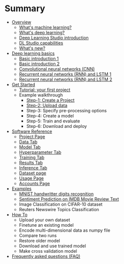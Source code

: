 # Summary

* [Overview](README.md)
  * [What's machine learning?](whats-machine-learning.md)
  * [What's deep learning?](chapter-2.md)
  * [Deep Learning Studio introduction](deep-learning-studio.md)
  * [DL Studio capabilities](dl-studio-capabilities.md)
  * [What's new?](whats-new.md)
* [Deep learning basics](deep-learning-basics.md)
  * [Basic introduction 1](introduction-to-deep-learning-by-luis-serrano.md)
  * [Basic introduction 2](how-deep-learning-work-by-brandon-rohrer.md)
  * [Convolutional neural networks \(CNN\)](convolutional-neural-layer.md)
  * [Recurrent neural networks \(RNN\) and LSTM 1](recurrent-neural-networks-rnn-and-lstm.md)
  * [Recurrent neural networks \(RNN\) and LSTM 2](sequence-learning-with-rnn.md)
* [Get Started](get-started.md)
  * [Tutorial: your first project](get-started/create-your-first-deep-learning-ai-model.md)
  * Example walkthrough
    * [Step-1: Create a Project](get-started/step-1-create-a-project.md)
    * [Step-2: Upload data](get-started/step-2-upload-data.md)
    * Step-3: Specify pre-processing options
    * Step-4: Create a model
    * Step-5: Train and evaluate
    * Step-6: Download and deploy
* [Software Reference](software-reference.md)
  * [Project Page](software-reference/project-tab.md)
  * [Data Tab](software-reference/data-tab.md)
  * [Model Tab](software-reference/model-tab.md)
  * [Hyperparameter Tab](software-reference/hyperparameter-tab.md)
  * [Training Tab](software-reference/training-tab.md)
  * [Results Tab](software-reference/results-tab.md)
  * [Inference Tab](software-reference/inference-tab.md)
  * [Dataset page](software-reference/dataset-page.md)
  * [Usage Page](software-reference/usage-page.md)
  * [Accounts Page](software-reference/accounts-page.md)
* [Examples](examples.md)
  * [MNIST handwritter digits recognition](examples/mnist-handwritter-digits-recognition.md)
  * [Sentiment Prediction on IMDB Movie Review Text](examples/sentiment-prediction-on-imdb-movie-review-text.md)
  * Image Classification on CIFAR-10 dataset
  * Reuters Newswire Topics Classification
* [How To](how-to.md)
  * Upload your own dataset
  * Finetune an existing model
  * Encode multi-dimensional data as numpy file
  * Compare two runs
  * Restore older model
  * Download and use trained model
  * Make cross validation model
* [Frequently asked questions \(FAQ\)](frequently-asked-questions-faq.md)

